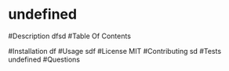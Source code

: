 # undefined
  #Description
  dfsd
  #Table Of Contents
  
  #Installation
  df
  #Usage
  sdf
  #License
  MIT
  #Contributing
  sd
  #Tests
  undefined
  #Questions
  

